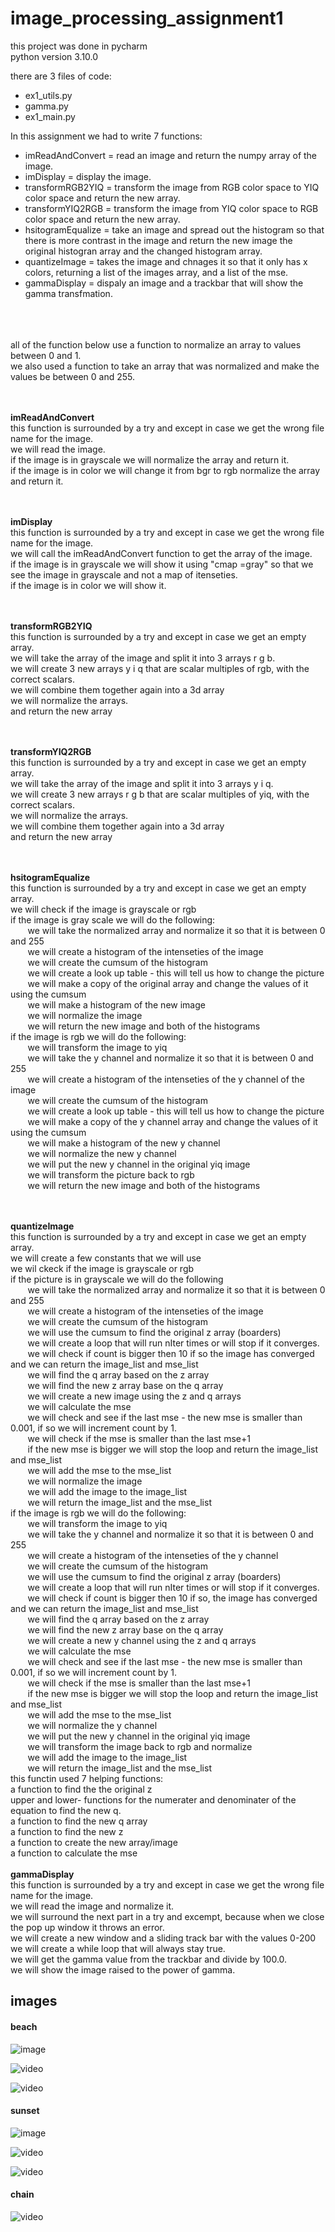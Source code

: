 # image_processing_assignment1


this project was done in pycharm
<br> python version 3.10.0

there are 3 files of code:
- ex1_utils.py
- gamma.py
- ex1_main.py

In this assignment we had to write 7 functions:
- imReadAndConvert = read an image and return the numpy array of the image.
- imDisplay = display the image.
- transformRGB2YIQ = transform the image from RGB color space to YIQ color space and return the new array.
- transformYIQ2RGB = transform the image from YIQ color space to RGB color space and return the new array.
- hsitogramEqualize = take an image and spread out the histogram so that there is more contrast in the image and return the new image the original histogran array and the changed histogram array.
- quantizeImage = takes the image and chnages it so that it only has x colors, returning a list of the images array, and a list of the mse.
- gammaDisplay = dispaly an image and a trackbar that will show the gamma transfmation.


<br><br>
<br> all of the function below use a function to normalize an array to values between 0 and 1.
<br> we also used a function to take an array that was normalized and make the values be between 0 and 255.

<br> <br>
<b>imReadAndConvert</b>
<br> this function is surrounded by a try and except in case we get the wrong file name for the image.
<br> we will read the image.
<br> if the image is in grayscale we will normalize the array and return it.
<br> if the image is in color we will change it from bgr to rgb  normalize the array and return it.

<br><br>
<b>imDisplay</b>
<br> this function is surrounded by a try and except in case we get the wrong file name for the image.
<br> we will call the imReadAndConvert function to get the array of the image.
<br> if the image is in grayscale we will show it using "cmap =gray" so that we see the image in grayscale and not a map of itenseties.
<br> if the image is in color we will show it.

<br><br>
<b>transformRGB2YIQ</b>
<br> this function is surrounded by a try and except in case we get an empty array.
<br> we will take the array of the image and split it into 3 arrays r g b.
<br> we will create 3 new arrays y i q that are scalar multiples of rgb, with the correct scalars.
<br> we will combine them together again into a 3d array
<br> we will normalize the arrays.
<br> and return the new array

<br><br>
<b>transformYIQ2RGB</b>
<br> this function is surrounded by a try and except in case we get an empty array.
<br> we will take the array of the image and split it into 3 arrays y i q.
<br> we will create 3 new arrays r g b that are scalar multiples of yiq, with the correct scalars.
<br> we will normalize the arrays.
<br> we will combine them together again into a 3d array
<br> and return the new array

<br><br>
<b>hsitogramEqualize</b>
<br> this function is surrounded by a try and except in case we get an empty array.
<br> we will check if the image is grayscale or rgb
<br> if the image is gray scale we will do the following:
<br> &nbsp;&nbsp;&nbsp;&nbsp;&nbsp;&nbsp; we will take the normalized array and normalize it so that it is between 0 and 255
<br> &nbsp;&nbsp;&nbsp;&nbsp;&nbsp;&nbsp; we will create a histogram of the intenseties of the image
<br> &nbsp;&nbsp;&nbsp;&nbsp;&nbsp;&nbsp; we will create the cumsum of the histogram
<br> &nbsp;&nbsp;&nbsp;&nbsp;&nbsp;&nbsp; we will create a look up table -  this will tell us how to change the picture
<br> &nbsp;&nbsp;&nbsp;&nbsp;&nbsp;&nbsp; we will make a copy of the original array and change the values of it using the cumsum
<br> &nbsp;&nbsp;&nbsp;&nbsp;&nbsp;&nbsp; we will make a histogram of the new image 
<br> &nbsp;&nbsp;&nbsp;&nbsp;&nbsp;&nbsp; we will normalize the image
<br> &nbsp;&nbsp;&nbsp;&nbsp;&nbsp;&nbsp; we will return the new image and both of the histograms
<br> if the image is rgb we will do the following:
<br> &nbsp;&nbsp;&nbsp;&nbsp;&nbsp;&nbsp; we will transform the image to yiq
<br> &nbsp;&nbsp;&nbsp;&nbsp;&nbsp;&nbsp; we will take the y channel and normalize it so that it is between 0 and 255
<br> &nbsp;&nbsp;&nbsp;&nbsp;&nbsp;&nbsp; we will create a histogram of the intenseties of the y channel of the image
<br> &nbsp;&nbsp;&nbsp;&nbsp;&nbsp;&nbsp; we will create the cumsum of the histogram
<br> &nbsp;&nbsp;&nbsp;&nbsp;&nbsp;&nbsp; we will create a look up table -  this will tell us how to change the picture
<br> &nbsp;&nbsp;&nbsp;&nbsp;&nbsp;&nbsp; we will make a copy of the y channel array and change the values of it using the cumsum 
<br> &nbsp;&nbsp;&nbsp;&nbsp;&nbsp;&nbsp; we will make a histogram of the new y channel
<br> &nbsp;&nbsp;&nbsp;&nbsp;&nbsp;&nbsp; we will normalize the new y channel
<br> &nbsp;&nbsp;&nbsp;&nbsp;&nbsp;&nbsp; we will put the new y channel in the original yiq image
<br> &nbsp;&nbsp;&nbsp;&nbsp;&nbsp;&nbsp; we will transform the picture back to rgb
<br> &nbsp;&nbsp;&nbsp;&nbsp;&nbsp;&nbsp; we will return the new image and both of the histograms

<br><br>
<b>quantizeImage</b>
<br> this function is surrounded by a try and except in case we get an empty array.
<br> we will create a few constants that we will use
<br> we wil ckeck if the image is grayscale or rgb
<br> if the picture is in grayscale we will do the following
<br> &nbsp;&nbsp;&nbsp;&nbsp;&nbsp;&nbsp; we will take the normalized array and normalize it so that it is between 0 and 255
<br> &nbsp;&nbsp;&nbsp;&nbsp;&nbsp;&nbsp; we will create a histogram of the intenseties of the image
<br> &nbsp;&nbsp;&nbsp;&nbsp;&nbsp;&nbsp; we will create the cumsum of the histogram
<br> &nbsp;&nbsp;&nbsp;&nbsp;&nbsp;&nbsp; we will use the cumsum to find the original z array (boarders)
<br> &nbsp;&nbsp;&nbsp;&nbsp;&nbsp;&nbsp; we will create a loop that will run nIter times or will stop if it converges.
<br> &nbsp;&nbsp;&nbsp;&nbsp;&nbsp;&nbsp; we will check if count is bigger then 10 if so the image has converged and we can return the image_list and mse_list
<br> &nbsp;&nbsp;&nbsp;&nbsp;&nbsp;&nbsp; we will find the q array based on the z array
<br> &nbsp;&nbsp;&nbsp;&nbsp;&nbsp;&nbsp; we will find the new z array base on the q array
<br> &nbsp;&nbsp;&nbsp;&nbsp;&nbsp;&nbsp; we will create a new image using the z and q arrays 
<br> &nbsp;&nbsp;&nbsp;&nbsp;&nbsp;&nbsp; we will calculate the mse
<br> &nbsp;&nbsp;&nbsp;&nbsp;&nbsp;&nbsp; we will check and see if the last mse - the new mse is smaller than 0.001, if so we will increment count by 1.
<br> &nbsp;&nbsp;&nbsp;&nbsp;&nbsp;&nbsp; we will check if the mse is smaller than the last mse+1
<br> &nbsp;&nbsp;&nbsp;&nbsp;&nbsp;&nbsp; if the new mse is bigger we will stop the loop and return the image_list and mse_list
<br> &nbsp;&nbsp;&nbsp;&nbsp;&nbsp;&nbsp; we will add the mse to the mse_list
<br> &nbsp;&nbsp;&nbsp;&nbsp;&nbsp;&nbsp; we will normalize the image
<br> &nbsp;&nbsp;&nbsp;&nbsp;&nbsp;&nbsp; we will add the image to the image_list
<br> &nbsp;&nbsp;&nbsp;&nbsp;&nbsp;&nbsp; we will return the image_list and the mse_list
<br> if the image is rgb we will do the following:
<br> &nbsp;&nbsp;&nbsp;&nbsp;&nbsp;&nbsp; we will transform the image to yiq
<br> &nbsp;&nbsp;&nbsp;&nbsp;&nbsp;&nbsp; we will take the y channel and normalize it so that it is between 0 and 255
<br> &nbsp;&nbsp;&nbsp;&nbsp;&nbsp;&nbsp; we will create a histogram of the intenseties of the y channel
<br> &nbsp;&nbsp;&nbsp;&nbsp;&nbsp;&nbsp; we will create the cumsum of the histogram
<br> &nbsp;&nbsp;&nbsp;&nbsp;&nbsp;&nbsp; we will use the cumsum to find the original z array (boarders)
<br> &nbsp;&nbsp;&nbsp;&nbsp;&nbsp;&nbsp; we will create a loop that will run nIter times or will stop if it converges.
<br> &nbsp;&nbsp;&nbsp;&nbsp;&nbsp;&nbsp; we will check if count is bigger then 10 if so, the image has converged and we can return the image_list and mse_list
<br> &nbsp;&nbsp;&nbsp;&nbsp;&nbsp;&nbsp; we will find the q array based on the z array
<br> &nbsp;&nbsp;&nbsp;&nbsp;&nbsp;&nbsp; we will find the new z array base on the q array
<br> &nbsp;&nbsp;&nbsp;&nbsp;&nbsp;&nbsp; we will create a new y channel using the z and q  arrays 
<br> &nbsp;&nbsp;&nbsp;&nbsp;&nbsp;&nbsp; we will calculate the mse
<br> &nbsp;&nbsp;&nbsp;&nbsp;&nbsp;&nbsp; we will check and see if the last mse - the new mse is smaller than 0.001, if so we will increment count by 1.
<br> &nbsp;&nbsp;&nbsp;&nbsp;&nbsp;&nbsp; we will check if the mse is smaller than the last mse+1
<br> &nbsp;&nbsp;&nbsp;&nbsp;&nbsp;&nbsp; if the new mse is bigger we will stop the loop and return the image_list and mse_list
<br> &nbsp;&nbsp;&nbsp;&nbsp;&nbsp;&nbsp; we will add the mse to the mse_list
<br> &nbsp;&nbsp;&nbsp;&nbsp;&nbsp;&nbsp; we will normalize the y channel
<br> &nbsp;&nbsp;&nbsp;&nbsp;&nbsp;&nbsp; we will put the new y channel in the original yiq image
<br> &nbsp;&nbsp;&nbsp;&nbsp;&nbsp;&nbsp; we will transform the image back to rgb and normalize
<br> &nbsp;&nbsp;&nbsp;&nbsp;&nbsp;&nbsp; we will add the image to the image_list
<br> &nbsp;&nbsp;&nbsp;&nbsp;&nbsp;&nbsp; we will return the image_list and the mse_list
<br> this functin used 7 helping functions:
<br> a function to find the the original z
<br> upper and lower- functions for the numerater and denominater of the equation to find the new q.
<br> a function to find the new q array
<br> a function to find the new z
<br> a function to create the new array/image
<br> a function to calculate the mse
<br><br>
<b>gammaDisplay</b>
<br> this function is surrounded by a try and except in case we get the wrong file name for the image.
<br> we will read the image and normalize it.
<br> we will surround the next part in a try and excempt, because when we close the pop up window it throws an error.
<br> we will create a new window and a sliding track bar with the values 0-200
<br> we will create a while loop that will always stay true.
<br> we will get the gamma value from the trackbar and divide by 100.0.
<br> we will show the image raised to the power of gamma.


## images

#### beach 
![image](https://github.com/Yehudit-Brickner/image_processing_assignment1/blob/main/readme_pics/beach_imgs.png)
  
![video](https://github.com/Yehudit-Brickner/image_processing_assignment1/blob/main/readme_pics/beach_gray.gif)

![video](https://github.com/Yehudit-Brickner/image_processing_assignment1/blob/main/readme_pics/beach_color.gif)

 #### sunset
![image](https://github.com/Yehudit-Brickner/image_processing_assignment1/blob/main/readme_pics/sunset_images.png)
  
![video](https://github.com/Yehudit-Brickner/image_processing_assignment1/blob/main/readme_pics/sunset_gray.gif)
  
![video](https://github.com/Yehudit-Brickner/image_processing_assignment1/blob/main/readme_pics/sunset_color.gif)

#### chain 
![video](https://github.com/Yehudit-Brickner/image_processing_assignment1/blob/main/readme_pics/chain.gif)




